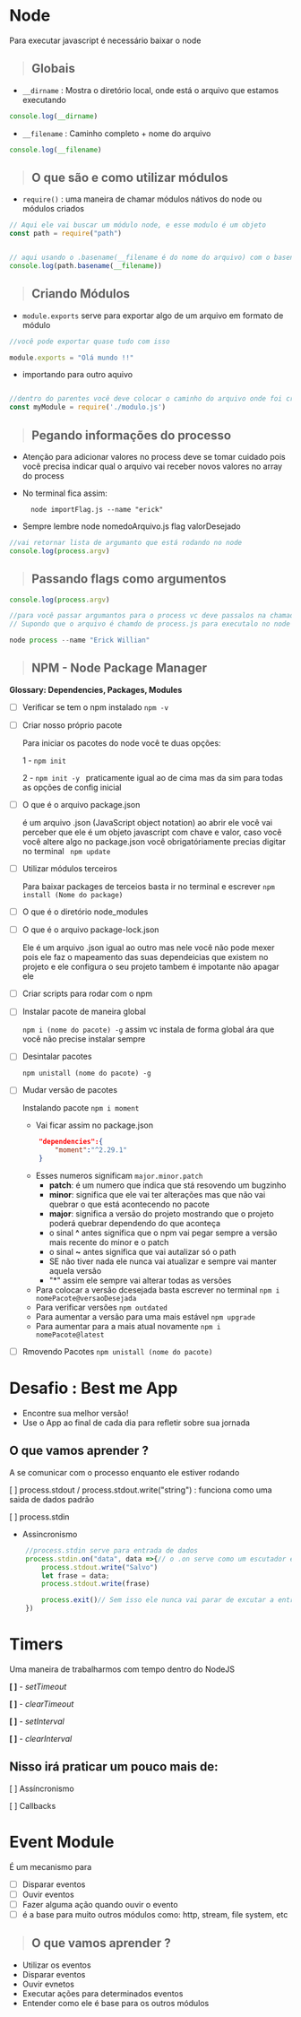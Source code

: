 # Node
Para executar javascript é necessário baixar o node

 > ## Globais

- `__dirname` : Mostra o diretório local, onde está o arquivo que estamos executando

```js
console.log(__dirname)
```

- `__filename` : Caminho completo + nome do arquivo

```js
console.log(__filename)
```

> ## O que são e como utilizar módulos

- `require()` : uma maneira de chamar módulos nátivos do node ou módulos criados
```js
// Aqui ele vai buscar um módulo node, e esse modulo é um objeto
const path = require("path")


// aqui usando o .basename(__filename é do nome do arquivo) com o basename ele vai retornar somente o nome do aquivo
console.log(path.basename(__filename))
```

> ## Criando Módulos
- `module.exports` serve para exportar algo de um arquivo em formato de módulo
```js
//você pode exportar quase tudo com isso

module.exports = "Olá mundo !!"

```
- importando para outro aquivo

```js

//dentro do parentes você deve colocar o caminho do arquivo onde foi criado o modulo
const myModule = require('./modulo.js')

```

> ## Pegando informações do processo 
- Atenção para adicionar valores no process deve se tomar cuidado pois você precisa indicar qual o arquivo vai receber novos valores no array do process

- No terminal fica assim:

        node importFlag.js --name "erick"

- Sempre lembre node nomedoArquivo.js  flag  valorDesejado
```js
//vai retornar lista de argumanto que está rodando no node
console.log(process.argv)
```

> ## Passando flags como argumentos

```js
console.log(process.argv)

//para você passar argumantos para o process vc deve passalos na chamada no node
// Supondo que o arquivo é chamdo de process.js para executalo no node fica assim

node process --name "Erick Willian"
```

> ## NPM - Node Package Manager

__Glossary: Dependencies, Packages, Modules__

- [ ] Verificar se tem o npm instalado `npm -v`
- [ ] Criar nosso próprio pacote

    Para iniciar os pacotes do node você te duas opções:

    1 - `npm init`

    2 - `npm init -y ` praticamente igual ao de cima mas da sim para todas as opções de config inicial

- [ ] O que é o arquivo package.json

    é um arquivo .json (JavaScript object notation) ao abrir ele você vai perceber que ele é um objeto javascript com chave e valor,     caso você você altere algo no package.json você obrigatóriamente precias digitar no terminal ` npm update`

- [ ] Utilizar módulos terceiros 

    Para baixar packages de terceios basta ir no terminal e escrever `npm install (Nome do package)` 

- [ ] O que é o diretório node_modules


- [ ] O que é o arquivo package-lock.json

    Ele é um arquivo .json igual ao outro mas nele você não pode mexer pois ele faz o mapeamento das suas dependeicias que existem no projeto e ele configura o seu projeto tambem é impotante não apagar ele

- [ ] Criar scripts para rodar com o npm


- [ ] Instalar pacote de maneira global

    `npm i (nome do pacote) -g` assim vc instala de forma global ára que você não precise instalar sempre

- [ ] Desintalar pacotes

    `npm unistall (nome do pacote) -g`
- [ ] Mudar versão de pacotes 

    Instalando pacote `npm i moment`

    - Vai ficar assim no package.json
    ```json
        "dependencies":{
            "moment":"^2.29.1"
        }
    ```
    - Esses numeros significam `major.minor.patch`
        - **patch**: é um numero que indica que stá resovendo um bugzinho
        - **minor**: significa que ele vai ter alterações mas que não vai quebrar o que está acontecendo no pacote
        - **major**:  significa a versão do projeto mostrando que o projeto poderá quebrar dependendo do que aconteça
        - o sinal **^** antes significa que o npm vai pegar sempre a versão mais recente do minor e o patch
        - o sinal **~** antes significa que vai autalizar só o path
        - SE não tiver nada ele nunca vai atualizar e sempre vai manter aquela versão
        - "*" assim ele sempre vai alterar todas as versões
    - Para colocar a versão dcesejada basta escrever no terminal `npm i nomePacote@versaoDesejada` 
    - Para verificar versões `npm outdated`
    - Para aumentar a versão para uma mais estável `npm upgrade` 
    - Para aumentar para a mais atual novamente `npm i nomePacote@latest` 

- [ ] Rmovendo Pacotes `npm unistall (nome do pacote)`


# Desafio : Best me App

- Encontre sua melhor versão!
- Use o App ao final de cada dia para refletir sobre sua jornada

## O que vamos aprender ?

A se comunicar com o processo enquanto ele estiver rodando

[ ] process.stdout / process.stdout.write("string") : funciona como uma saida de dados padrão 

[ ] process.stdin 

* Assincronismo 

```js
    //process.stdin serve para entrada de dados
    process.stdin.on("data", data =>{// o .on serve como um escutador e o que ele vai ficar atento se chama "data" e toda vez que tiver sendo inserido dados ele vai executar uma função
        process.stdout.write("Salvo")
        let frase = data;
        process.stdout.write(frase)

        process.exit()// Sem isso ele nunca vai parar de excutar a entrada de dados 
    })

```

# Timers

Uma maneira de trabalharmos com tempo dentro do NodeJS

**[ ]** - *setTimeout*

**[ ]** - *clearTimeout*

**[ ]** - *setInterval*

**[ ]** - *clearInterval*

## Nisso irá praticar um pouco mais de:
[ ] Assíncronismo

[ ] Callbacks


# Event Module

É um mecanismo para

- [ ] Disparar eventos 
- [ ] Ouvir eventos
- [ ] Fazer alguma ação quando ouvir o evento
- [ ] é a base para muito outros módulos como: http, stream, file system, etc

> ## O que vamos aprender ?

- Utilizar os eventos 
- Disparar eventos 
- Ouvir evnetos 
- Executar ações para determinados eventos 
- Entender como ele é base para os outros módulos
